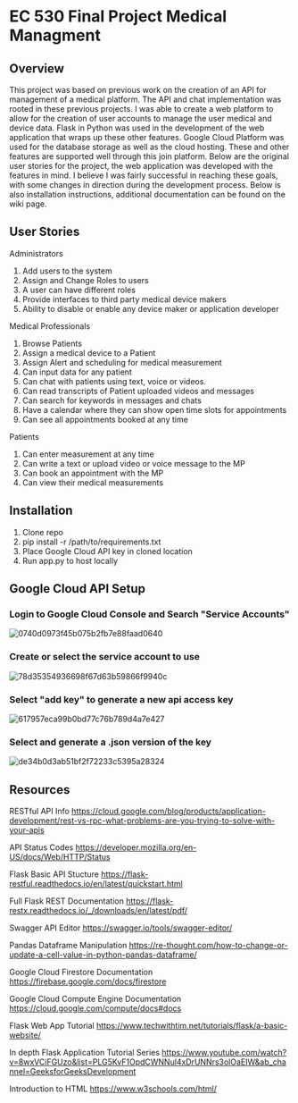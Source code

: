 # EC 530 Final Project Medical Managment

## Overview
This project was based on previous work on the creation of an API for management of a medical platform.  The API and chat implementation was rooted in these previous projects.  I was able to create a web platform to allow for the creation of user accounts to manage the user medical and device data.  Flask in Python was used in the development of the web application that wraps up these other features.  Google Cloud Platform was used for the database storage as well as the cloud hosting.  These and other features are supported well through this join platform.  Below are the original user stories for the project, the web application was developed with the features in mind.  I believe I was fairly successful in reaching these goals, with some changes in direction during the development process.  Below is also installation instructions, additional documentation can be found on the wiki page.

## User Stories
Administrators
1. Add users to the system
2. Assign and Change Roles to users
3. A user can have different roles
4. Provide interfaces to third party medical device makers 
5. Ability to disable or enable any device maker or application developer

Medical Professionals
1. Browse Patients
2. Assign a medical device to a Patient
3. Assign Alert and scheduling for medical measurement
4. Can input data for any patient
5. Can chat with patients using text, voice or videos.
6. Can read transcripts of Patient uploaded videos and messages
7. Can search for keywords in messages and chats
8. Have a calendar where they can show open time slots for appointments
9. Can see all appointments booked at any time

Patients
1. Can enter measurement at any time
2. Can write a text or upload video or voice message to the MP
3. Can book an appointment with the MP
4. Can view their medical measurements


## Installation
1. Clone repo
2. pip install -r /path/to/requirements.txt
3. Place Google Cloud API key in cloned location
4. Run app.py to host locally

## Google Cloud API Setup
### Login to Google Cloud Console and Search "Service Accounts"
![0740d0973f45b075b2fb7e88faad0640](https://user-images.githubusercontent.com/56003386/162986908-44702ce8-ff10-457b-a455-cc87857f0f03.png)
### Create or select the service account to use
![78d35354936698f67d63b59866f9940c](https://user-images.githubusercontent.com/56003386/162986941-41a99ba5-b182-4298-bc79-287422cf9bb0.png)
### Select "add key" to generate a new api access key
![617957eca99b0bd77c76b789d4a7e427](https://user-images.githubusercontent.com/56003386/162986961-f5d3b2b6-0713-408a-bbbf-ad491ddc4c92.png)
### Select and generate a .json version of the key
![de34b0d3ab51bf2f72233c5395a28324](https://user-images.githubusercontent.com/56003386/162986983-57d016d8-cc02-406c-a857-1a675c02774d.png)

## Resources
RESTful API Info
https://cloud.google.com/blog/products/application-development/rest-vs-rpc-what-problems-are-you-trying-to-solve-with-your-apis

API Status Codes
https://developer.mozilla.org/en-US/docs/Web/HTTP/Status

Flask Basic API Stucture
https://flask-restful.readthedocs.io/en/latest/quickstart.html

Full Flask REST Documentation
https://flask-restx.readthedocs.io/_/downloads/en/latest/pdf/

Swagger API Editor
https://swagger.io/tools/swagger-editor/

Pandas Dataframe Manipulation
https://re-thought.com/how-to-change-or-update-a-cell-value-in-python-pandas-dataframe/

Google Cloud Firestore Documentation
https://firebase.google.com/docs/firestore

Google Cloud Compute Engine Documentation
https://cloud.google.com/compute/docs#docs

Flask Web App Tutorial
https://www.techwithtim.net/tutorials/flask/a-basic-website/

In depth Flask Application Tutorial Series
https://www.youtube.com/watch?v=8wxVCiFGUzo&list=PLG5KvF1OpdCWNNul4xDrUNNrs3olOaEIW&ab_channel=GeeksforGeeksDevelopment

Introduction to HTML
https://www.w3schools.com/html/
